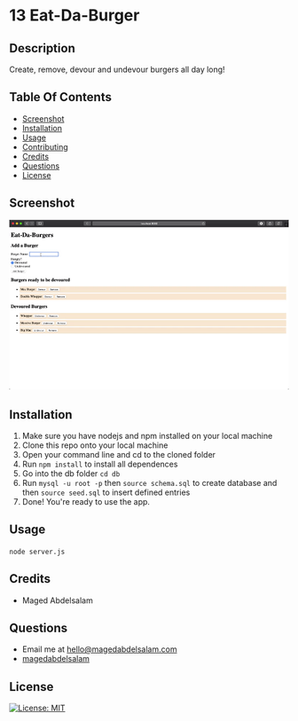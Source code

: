 # 13 Eat-Da-Burger
## Description
Create, remove, devour and undevour burgers all day long!
## Table Of Contents
* [Screenshot](#screenshot)
* [Installation](#installation)
* [Usage](#usage)
* [Contributing](#contributing)
* [Credits](#credits)
* [Questions](#questions)
* [License](#license)
## Screenshot
![Screenshot of Workflow](screenshot.gif)
## Installation
1. Make sure you have nodejs and npm installed on your local machine
1. Clone this repo onto your local machine
2. Open your command line and cd to the cloned folder
3. Run `npm install` to install all dependences
4. Go into the db folder `cd db`
5. Run `mysql -u root -p` then `source schema.sql` to create database and then `source seed.sql` to insert defined entries
4. Done! You're ready to use the app.
## Usage
`node server.js`
## Credits
* Maged Abdelsalam
## Questions
* Email me at hello@magedabdelsalam.com
* [magedabdelsalam](https://github.com/magedabdelsalam)
## License
[![License: MIT](https://img.shields.io/badge/License-MIT-yellow.svg)](https://opensource.org/licenses/MIT)
